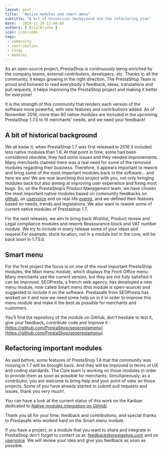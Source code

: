 ```yaml
---
layout: post
title:  "Native modules and smart menu"
subtitle: "A bit of historical background and the refactoring plan"
date:   2018-11-29 12:00:00
authors: [ BilalDriche ]
icon: icon-code
tags:
 - community
 - contribution
 - forge
 - modules
---
```


As an open source project, PrestaShop is continuously being enriched by the company teams, external contributors, developers, etc. Thanks to all the community, it keeps growing in the right direction. The PrestaShop Team is proud and honored to read everybody's feedback, ideas, translations and pull requests, it helps improving the PrestaShop project and making it better for everyone!

It is the strength of this community that renders each version of the software more powerful, with new features and contributions added. As of November 2018, more than 80 native modules are included in the upcoming PrestaShop 1.7.5 to fit merchants' needs, and we need your feedback!


## A bit of historical background

We all know it, when PrestaShop 1.7 was first released in 2016 it included less native modules than 1.6. At that point in time, some had been considered obsolete, they had some issues and they needed improvements. Many merchants claimed there was a real need for some of the removed modules regarding their business. Therefore, it appears important to rework and bring some of the most important modules back in the software… and here we are!
We are now launching this project with you, not only bringing modules back but also aiming at improving user experience and fixing most bugs. 
So, on the PrestaShop’s Product Management team, we have chosen the most important native modules based on community feedbacks on [github](https://github.com/PrestaShop/PrestaShop), on [uservoice](http://feedback.prestashop.com/forums/387864-prestashop-1-7-x) and on real-life [events](https://www.prestashop.com/en/events), and we defined their features based on needs, trends and legislations.
We also want to rework some of current native modules of Prestashop 1.7.
 
For the next releases, we aim to bring back Wishlist, Product review and Legal compliance modules and rework Reassurance block and VAT number module. We try to include in every release some of your ideas and request.For example, stock location, not in a module but in the core, will be back soon in 1.7.5.0.


## Smart menu

For the first project the focus is on one of the most important PrestaShop modules, the Main menu module, which displays the Front Office menu. Many merchants use the current version, but they are not fully satisfied it can be improved.
SEOPresta, a french web agency, has developed a new menu module, now called Smart menu (this module is open-source) and suggested to include it on the software. Prestasafe from SEOPresta has worked on it and now we need some help on in it in order to improve this menu module and make it the best as possible for merchants and customers.

You’ll find the repository of the module on GitHub, don’t hesitate to test it, give your feedback, contribute code and improve it : [https://github.com/PrestaShop/seoprestamenu](https://github.com/PrestaShop/seoprestamenu)


## Refactoring important modules

As said before, some features of PrestaShop 1.6 that the community was missing in 1.7 will be brought back. And they will be improved in terms of UX and coding standards.
The Core team is working on those modules in order to provide them as soon as possible for merchants. Simultaneously, as a contributor, you are welcome to bring help and your point of view on those projects. Some of you have already started to submit pull requests and issues, thank you very much!.

You can have a look at the current status of this work on the Kanban dedicated to [Native modules integration on GitHub](https://github.com/PrestaShop/PrestaShop/projects/5 ).

Thank you all for your time, feedback and contributions, and special thanks to Prestasafe who worked hard on the Smart menu module.

If you have a project, or a module that you want to share and integrate in PrestaShop don’t forget to contact us at: feedback@prestashop.com and on [uservoice](http://feedback.prestashop.com/forums/387864-prestashop-1-7-x).
We will review your idea and give you feedback as soon as possible.  

